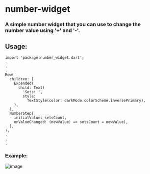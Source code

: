 # number-widget
### A simple number widget that you can use to change the number value using '+' and '-'. 
## Usage:
```
import 'package:number_widget.dart';
.
.
.
Row(
  children: [
    Expanded(
      child: Text(
        'Sets: ',
        style:
          TextStyle(color: darkMode.colorScheme.inversePrimary),
    ),
  ),
  NumberStep(
    initialValue: setsCount,
    onValueChanged: (newValue) => setsCount = newValue),
  ],
),
.
.
.
```

### Example:
![image](https://github.com/SlothSpunky77/number-widget/assets/94778190/81ee1072-7afe-449c-ae60-f38f979ce808)
